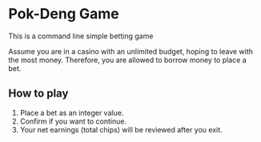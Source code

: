 # Pok-Deng Game

This is a command line simple betting game

Assume you are in a casino with an unlimited budget, hoping to leave with the most money. Therefore, you are allowed to borrow money to place a bet.

## How to play

1. Place a bet as an integer value.
2. Confirm if you want to continue.
3. Your net earnings (total chips) will be reviewed after you exit.
